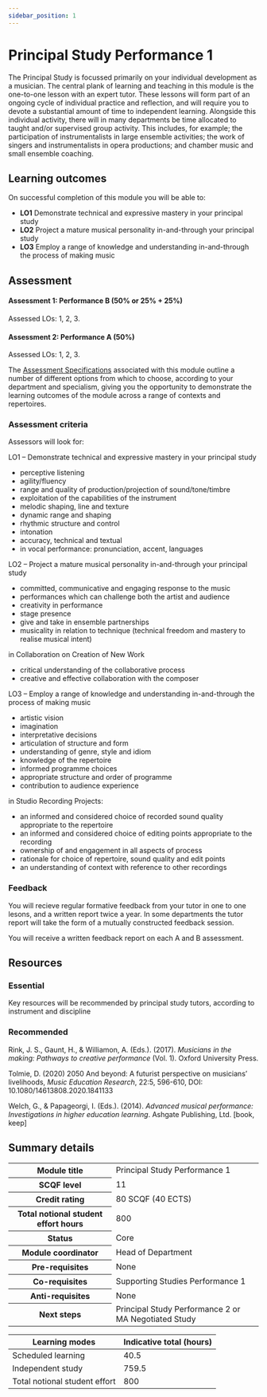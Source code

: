 ```yaml
---
sidebar_position: 1
---
```


# Principal Study Performance 1

The Principal Study is focussed primarily on your individual development as a musician. The central plank of learning and teaching in this module is the one-to-one lesson with an expert tutor. These lessons will form part of an ongoing cycle of individual practice and reflection, and will require you to devote a substantial amount of time to independent learning. Alongside this individual activity, there will in many departments be time allocated to taught and/or supervised group activity. This includes, for example; the participation of instrumentalists in large ensemble activities; the work of singers and instrumentalists in opera productions; and chamber music and small ensemble coaching.

## Learning outcomes

On successful completion of this module you will be able to:

* **LO1** Demonstrate technical and expressive mastery in your principal study
* **LO2** Project a mature musical personality in-and-through your principal study
* **LO3** Employ a range of knowledge and understanding in-and-through the process of making music

## Assessment

#### Assessment 1: Performance B (50% or 25% + 25%)

Assessed LOs: 1, 2, 3.

#### Assessment 2: Performance A (50%)

Assessed LOs: 1, 2, 3.

The [Assessment Specifications](/assessments/#assessment-specifications-by-department) associated with this module outline a number of different options from which to choose, according to your department and specialism, giving you the opportunity to demonstrate the learning outcomes of the module across a range of contexts and repertoires.


### Assessment criteria
Assessors will look for:

LO1 – Demonstrate technical and expressive mastery in your principal study
- perceptive listening
- agility/fluency
- range and quality of production/projection of sound/tone/timbre
- exploitation of the capabilities of the instrument
- melodic shaping, line and texture
- dynamic range and shaping
- rhythmic structure and control
- intonation
- accuracy, technical and textual
- in vocal performance: pronunciation, accent, languages

LO2 – Project a mature musical personality in-and-through your principal study
- committed, communicative and engaging response to the music
- performances which can challenge both the artist and audience
- creativity in performance
- stage presence
- give and take in ensemble partnerships
- musicality in relation to technique (technical freedom and mastery to realise musical intent)

in Collaboration on Creation of New Work
- critical understanding of the collaborative process
- creative and effective collaboration with the composer

LO3 – Employ a range of knowledge and understanding in-and-through the process of making music
- artistic vision
- imagination
- interpretative decisions
- articulation of structure and form
- understanding of genre, style and idiom
- knowledge of the repertoire
- informed programme choices
- appropriate structure and order of programme
- contribution to audience experience

in Studio Recording Projects:
- an informed and considered choice of recorded sound quality appropriate to the repertoire
- an informed and considered choice of editing points appropriate to the recording
- ownership of and engagement in all aspects of process
- rationale for choice of repertoire, sound quality and edit points
- an understanding of context with reference to other recordings


### Feedback

You will recieve regular formative feedback from your tutor in one to one lesons, and a written report twice a year. In some departments the tutor report will take the form of a mutually constructed feedback session.

You will receive a written feedback report on each A and B assessment.

## Resources

### Essential

Key resources will be recommended by principal study tutors, according to instrument and discipline

### Recommended

Rink, J. S., Gaunt, H., & Williamon, A. (Eds.). (2017). _Musicians in the making: Pathways
to creative performance_ (Vol. 1). Oxford University Press.

Tolmie, D. (2020) 2050 And beyond: A futurist perspective on musicians’ livelihoods,
_Music Education Research_, 22:5, 596-610, DOI: 10.1080/14613808.2020.1841133

Welch, G., & Papageorgi, I. (Eds.). (2014). _Advanced musical performance:
Investigations in higher education learning_. Ashgate Publishing, Ltd. [book, keep]


<!-- ## Other information

Not needed here. -->


## Summary details

<table>
  <tr>
    <th>Module title</th>
    <td>Principal Study Performance 1</td>
  </tr>
  <tr>
    <th>SCQF level</th>
    <td>11</td>
  </tr>
  <tr>
    <th>Credit rating</th>
    <td>80 SCQF (40 ECTS)</td>
  </tr>
  <tr>
    <th>Total notional student effort hours</th>
    <td>800</td>
  </tr>
  <tr>
    <th>Status</th>
    <td>Core</td>
  </tr>
  <tr>
    <th>Module coordinator</th>
    <td>Head of Department</td>
  </tr>  
  <tr>
    <th>Pre-requisites</th>
    <td>None</td>
  </tr>
  <tr>
    <th>Co-requisites</th>
    <td>Supporting Studies Performance 1</td>
  </tr>
  <tr>
    <th>Anti-requisites</th>
    <td>None</td>
  </tr>
  <tr>
    <th>Next steps</th>
    <td>Principal Study Performance 2 or MA Negotiated Study</td>
  </tr>
</table>


 
| Learning modes | Indicative total (hours) |
| ---------|----------|
| Scheduled learning | 40.5 |
| Independent study | 759.5 |
| Total notional student effort| 800 |

